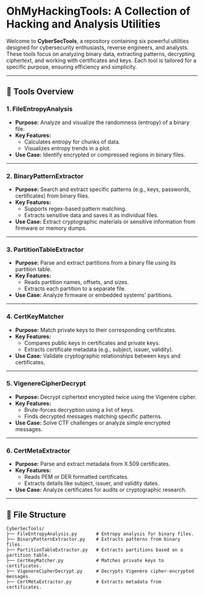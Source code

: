 # OhMyHackingTools: A Collection of Hacking and Analysis Utilities

Welcome to **CyberSecTools**, a repository containing six powerful utilities designed for cybersecurity enthusiasts, reverse engineers, and analysts. These tools focus on analyzing binary data, extracting patterns, decrypting ciphertext, and working with certificates and keys. Each tool is tailored for a specific purpose, ensuring efficiency and simplicity.

---

## 🔧 Tools Overview

### 1. **FileEntropyAnalysis**
- **Purpose:** Analyze and visualize the randomness (entropy) of a binary file.
- **Key Features:**
  - Calculates entropy for chunks of data.
  - Visualizes entropy trends in a plot.
- **Use Case:** Identify encrypted or compressed regions in binary files.

---

### 2. **BinaryPatternExtractor**
- **Purpose:** Search and extract specific patterns (e.g., keys, passwords, certificates) from binary files.
- **Key Features:**
  - Supports regex-based pattern matching.
  - Extracts sensitive data and saves it as individual files.
- **Use Case:** Extract cryptographic materials or sensitive information from firmware or memory dumps.

---

### 3. **PartitionTableExtractor**
- **Purpose:** Parse and extract partitions from a binary file using its partition table.
- **Key Features:**
  - Reads partition names, offsets, and sizes.
  - Extracts each partition to a separate file.
- **Use Case:** Analyze firmware or embedded systems' partitions.

---

### 4. **CertKeyMatcher**
- **Purpose:** Match private keys to their corresponding certificates.
- **Key Features:**
  - Compares public keys in certificates and private keys.
  - Extracts certificate metadata (e.g., subject, issuer, validity).
- **Use Case:** Validate cryptographic relationships between keys and certificates.

---

### 5. **VigenereCipherDecrypt**
- **Purpose:** Decrypt ciphertext encrypted twice using the Vigenère cipher.
- **Key Features:**
  - Brute-forces decryption using a list of keys.
  - Finds decrypted messages matching specific patterns.
- **Use Case:** Solve CTF challenges or analyze simple encrypted messages.

---

### 6. **CertMetaExtractor**
- **Purpose:** Parse and extract metadata from X.509 certificates.
- **Key Features:**
  - Reads PEM or DER formatted certificates.
  - Extracts details like subject, issuer, and validity dates.
- **Use Case:** Analyze certificates for audits or cryptographic research.

---

## 📂 File Structure
```plaintext
CyberSecTools/
├── FileEntropyAnalysis.py       # Entropy analysis for binary files.
├── BinaryPatternExtractor.py    # Extracts patterns from binary files.
├── PartitionTableExtractor.py   # Extracts partitions based on a partition table.
├── CertKeyMatcher.py            # Matches private keys to certificates.
├── VigenereCipherDecrypt.py     # Decrypts Vigenère cipher-encrypted messages.
├── CertMetaExtractor.py         # Extracts metadata from certificates.
